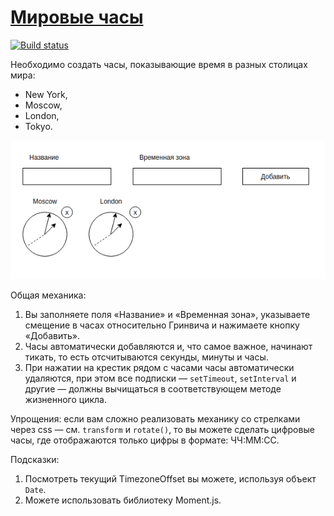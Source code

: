 [Мировые часы](https://wee-owl.github.io/ra-http-watches/)
===
[![Build status](https://ci.appveyor.com/api/projects/status/7tfvf4j2l2a10sjl?svg=true)](https://ci.appveyor.com/project/wee-owl/ra-http-watches)

Необходимо создать часы, показывающие время в разных столицах мира:
* New York,
* Moscow,
* London,
* Tokyo.

![Watches](./src/assets/watches.png)

Общая механика:

1. Вы заполняете поля «Название» и «Временная зона», указываете смещение в часах относительно Гринвича и нажимаете кнопку «Добавить».
2. Часы автоматически добавляются и, что самое важное, начинают тикать, то есть отсчитываются секунды, минуты и часы.
3. При нажатии на крестик рядом с часами часы автоматически удаляются, при этом все подписки — `setTimeout`, `setInterval` и другие — должны вычищаться в соответствующем методе жизненного цикла.

Упрощения: если вам сложно реализовать механику со стрелками через css — см. `transform` и `rotate()`, то вы можете сделать цифровые часы, где отображаются только цифры в формате: ЧЧ:ММ:СС.

Подсказки:
1. Посмотреть текущий TimezoneOffset вы можете, используя объект `Date`.
2. Можете использовать библиотеку Moment.js.
